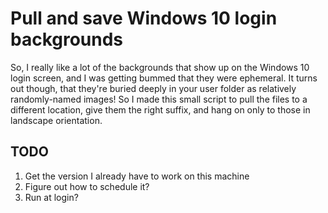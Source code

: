 # Pull and save Windows 10 login backgrounds #

So, I really like a lot of the backgrounds that show up on the Windows 10 login
screen, and I was getting bummed that they were ephemeral. It turns out though,
that they're buried deeply in your user folder as relatively randomly-named 
images! So I made this small script to pull the files to a different location,
give them the right suffix, and hang on only to those in landscape orientation.

## TODO ##
1. Get the version I already have to work on this machine
2. Figure out how to schedule it?
3. Run at login?